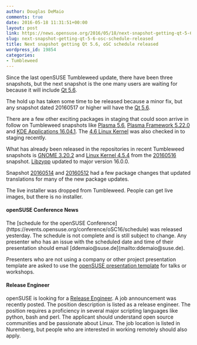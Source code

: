 ```yaml
---
author: Douglas DeMaio
comments: true
date: 2016-05-18 11:31:51+00:00
layout: post
link: https://news.opensuse.org/2016/05/18/next-snapshot-getting-qt-5-6-osc-schedule-released/
slug: next-snapshot-getting-qt-5-6-osc-schedule-released
title: Next snapshot getting Qt 5.6, oSC schedule released
wordpress_id: 19854
categories:
- Tumbleweed
---
```



Since the last openSUSE Tumbleweed update, there have been three snapshots, but the next snapshot is the one many users are waiting for because it will include [Qt 5.6](https://wiki.qt.io/Qt_5.6_Release).

The hold up has taken some time to be released because a minor fix, but any snapshot dated 20160517 or higher will have the [Qt 5.6](https://wiki.qt.io/Qt_5.6_Release).

There are a few other exciting packages in staging that could soon arrive in follow on Tumbleweed snapshots like [Plasma 5.6](https://www.kde.org/announcements/plasma-5.6.0.php), [Plasma Framework 5.22.0](https://www.kde.org/info/kde-frameworks-5.22.0.php) and [KDE Applications 16.04.1](https://www.kde.org/announcements/announce-applications-16.04.1.php). The [4.6 Linux Kernel](https://www.kernel.org/) was also checked in to staging recently.

What has already been released in the repositories in recent Tumbleweed snapshots is [GNOME 3.20.2](https://help.gnome.org/misc/release-notes/3.20/) and [Linux Kernel 4.5.4](https://www.kernel.org/) from the [20160516](https://lists.opensuse.org/opensuse-factory/2016-05/msg00254.html) snapshot. [Libzypp](https://en.opensuse.org/Portal:Libzypp) updated to major version 16.0.0.

Snapshot [20160514](https://lists.opensuse.org/opensuse-factory/2016-05/msg00235.html) and [20160512](https://lists.opensuse.org/opensuse-factory/2016-05/msg00213.html) had a few package changes that updated translations for many of the new package updates.

The live installer was dropped from Tumbleweed. People can get live images, but there is no installer.


#### openSUSE Conference News


<!-- more -->The [schedule for the openSUSE Conference](https://events.opensuse.org/conference/oSC16/schedule) was released yesterday. The schedule is not complete and is still subject to change. Any presenter who has an issue with the scheduled date and time of their presentation should email [ddemaio@suse.de](mailto:ddemaio@suse.de).

Presenters who are not using a company or other project presentation template are asked to use the [openSUSE presentation template](https://progress.opensuse.org/attachments/download/1348/openSUSE%202015%20Template.odp) for talks or workshops.


#### Release Engineer


openSUSE is looking for a [Release Engineer](http://bit.ly/1TYYV6Z). A job announcement was recently posted. The position description is listed as a release engineer. The position requires a proficiency in several major scripting languages like python, bash and perl. The applicant should understand open source communities and be passionate about Linux. The job location is listed in Nuremberg, but people who are interested in working remotely should also apply.
